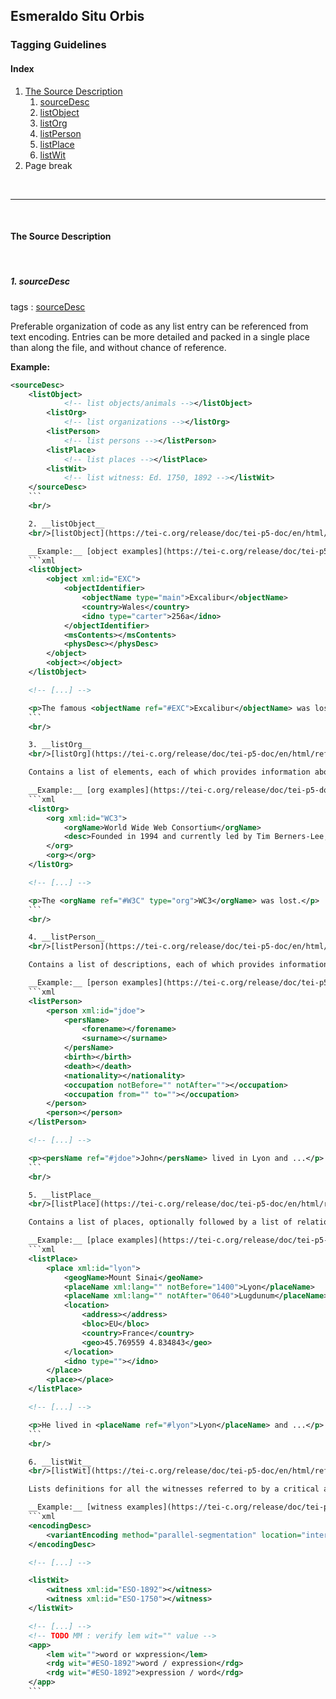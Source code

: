 ## Esmeraldo Situ Orbis
### Tagging Guidelines

#### Index
1. [The Source Description](#the-source-descriptions)
    1. [sourceDesc]()
    2. [listObject]()
    3. [listOrg]()
    4. [listPerson]()
    5. [listPlace]()
    6. [listWit](#listwit)
2. Page break

<br/>

---
<br/>

#### The Source Description
<br/>

##### 1. sourceDesc
tags : [sourceDesc](https://tei-c.org/release/doc/tei-p5-doc/en/html/ref-sourceDesc.html)

Preferable organization of code as any list entry can be referenced from text encoding. Entries can be more detailed and packed in a single place than along the file, and without chance of reference.

__Example:__
```xml
<sourceDesc>
    <listObject>
            <!-- list objects/animals --></listObject>
        <listOrg>
            <!-- list organizations --></listOrg>
        <listPerson>
            <!-- list persons --></listPerson>
        <listPlace>
            <!-- list places --></listPlace>
        <listWit>
            <!-- list witness: Ed. 1750, 1892 --></listWit>
    </sourceDesc>
    ```
    <br/>

    2. __listObject__
    <br/>[listObject](https://tei-c.org/release/doc/tei-p5-doc/en/html/ref-listObject.html) . [object](https://tei-c.org/release/doc/tei-p5-doc/en/html/ref-object.html)

    __Example:__ [object examples](https://tei-c.org/release/doc/tei-p5-doc/en/html/examples-object.html)
    ```xml
    <listObject>
        <object xml:id="EXC">
            <objectIdentifier>
                <objectName type="main">Excalibur</objectName>
                <country>Wales</country>
                <idno type="carter">256a</idno>
            </objectIdentifier>
            <msContents></msContents>
            <physDesc></physDesc>
        </object>
        <object></object>
    </listObject>

    <!-- [...] -->

    <p>The famous <objectName ref="#EXC">Excalibur</objectName> was lost.</p>
    ```
    <br/>

    3. __listOrg__
    <br/>[listOrg](https://tei-c.org/release/doc/tei-p5-doc/en/html/ref-listOrg.html) . [org](https://tei-c.org/release/doc/tei-p5-doc/en/html/ref-org.html)

    Contains a list of elements, each of which provides information about an identifiable organization.

    __Example:__ [org examples](https://tei-c.org/release/doc/tei-p5-doc/en/html/examples-org.html)
    ```xml
    <listOrg>
        <org xml:id="WC3">
            <orgName>World Wide Web Consortium</orgName>
            <desc>Founded in 1994 and currently led by Tim Berners-Lee, the consortium is made up of member organizations that maintain full-time staff working together in the development of standards for the World Wide Web.</desc>
        </org>
        <org></org>
    </listOrg>

    <!-- [...] -->

    <p>The <orgName ref="#W3C" type="org">WC3</orgName> was lost.</p>
    ```
    <br/>

    4. __listPerson__
    <br/>[listPerson](https://tei-c.org/release/doc/tei-p5-doc/en/html/ref-listPerson.html) . [person](https://tei-c.org/release/doc/tei-p5-doc/en/html/ref-person.html)

    Contains a list of descriptions, each of which provides information about an identifiable person or a group of people, for example the participants in a language interaction, or the people referred to in a historical source.

    __Example:__ [person examples](https://tei-c.org/release/doc/tei-p5-doc/en/html/examples-person.html)
    ```xml
    <listPerson>
        <person xml:id="jdoe">
            <persName>
                <forename></forename>
                <surname></surname>
            </persName>
            <birth></birth>
            <death></death>
            <nationality></nationality>
            <occupation notBefore="" notAfter=""></occupation>
            <occupation from="" to=""></occupation>
        </person>
        <person></person>
    </listPerson>

    <!-- [...] -->

    <p><persName ref="#jdoe">John</persName> lived in Lyon and ...</p>
    ```
    <br/>

    5. __listPlace__
    <br/>[listPlace](https://tei-c.org/release/doc/tei-p5-doc/en/html/ref-listPlace.html) . [place](https://tei-c.org/release/doc/tei-p5-doc/en/html/ref-place.html)

    Contains a list of places, optionally followed by a list of relationships (other than containment) defined amongst them.

    __Example:__ [place examples](https://tei-c.org/release/doc/tei-p5-doc/en/html/examples-place.html)
    ```xml
    <listPlace>
        <place xml:id="lyon">
            <geogName>Mount Sinai</geoName>
            <placeName xml:lang="" notBefore="1400">Lyon</placeName>
            <placeName xml:lang="" notAfter="0640">Lugdunum</placeName>
            <location>
                <address></address>
                <bloc>EU</bloc>
                <country>France</country>
                <geo>45.769559 4.834843</geo>
            </location>
            <idno type=""></idno>
        </place>
        <place></place>
    </listPlace>

    <!-- [...] -->

    <p>He lived in <placeName ref="#lyon">Lyon</placeName> and ...</p>
    ```
    <br/>

    6. __listWit__
    <br/>[listWit](https://tei-c.org/release/doc/tei-p5-doc/en/html/ref-listWit.html) . [witness](https://tei-c.org/release/doc/tei-p5-doc/en/html/ref-witness.html)

    Lists definitions for all the witnesses referred to by a critical apparatus, optionally grouped hierarchically.

    __Example:__ [witness examples](https://tei-c.org/release/doc/tei-p5-doc/en/html/examples-witness.html)
    ```xml
    <encodingDesc>
        <variantEncoding method="parallel-segmentation" location="internal"/>
    </encodingDesc>

    <!-- [...] -->

    <listWit>
        <witness xml:id="ESO-1892"></witness>
        <witness xml:id="ESO-1750"></witness>
    </listWit>

    <!-- [...] -->
    <!-- TODO MM : verify lem wit="" value -->
    <app>
        <lem wit="">word or wxpression</lem>
        <rdg wit="#ESO-1892">word / expression</rdg>
        <rdg wit="#ESO-1892">expression / word</rdg>
    </app>
    ```

